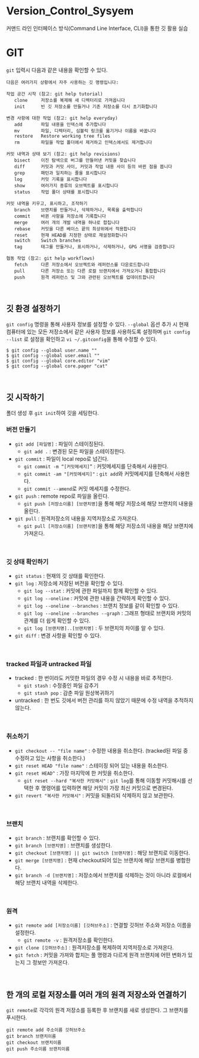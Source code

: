 # Version_Control_Sysyem
커맨드 라인 인터페이스 방식(Command Line Interface, CLI)을 통한 깃 활용 실습


# GIT
`git` 입력시 다음과 같은 내용을 확인할 수 있다.

```
다음은 여러가지 상황에서 자주 사용하는 깃 명령입니다:

작업 공간 시작 (참고: git help tutorial)
   clone     저장소를 복제해 새 디렉터리로 가져옵니다
   init      빈 깃 저장소를 만들거나 기존 저장소를 다시 초기화합니다

변경 사항에 대한 작업 (참고: git help everyday)
   add       파일 내용을 인덱스에 추가합니다
   mv        파일, 디렉터리, 심볼릭 링크를 옮기거나 이름을 바꿉니다
   restore   Restore working tree files
   rm        파일을 작업 폴더에서 제거하고 인덱스에서도 제거합니다

커밋 내역과 상태 보기 (참고: git help revisions)
   bisect    이진 탐색으로 버그를 만들어낸 커밋을 찾습니다
   diff      커밋과 커밋 사이, 커밋과 작업 내용 사이 등의 바뀐 점을 봅니다
   grep      패턴과 일치하는 줄을 표시합니다
   log       커밋 기록을 표시합니다
   show      여러가지 종류의 오브젝트를 표시합니다
   status    작업 폴더 상태를 표시합니다

커밋 내역을 키우고, 표시하고, 조작하기
   branch    브랜치를 만들거나, 삭제하거나, 목록을 출력합니다
   commit    바뀐 사항을 저장소에 기록합니다
   merge     여러 개의 개발 내역을 하나로 합칩니다
   rebase    커밋을 다른 베이스 끝의 최상위에서 적용합니다
   reset     현재 HEAD를 지정한 상태로 재설정화합니다
   switch    Switch branches
   tag       태그를 만들거나, 표시하거나, 삭제하거나, GPG 서명을 검증합니다

협동 작업 (참고: git help workflows)
   fetch     다른 저장소에서 오브젝트와 레퍼런스를 다운로드합니다
   pull      다른 저장소 또는 다른 로컬 브랜치에서 가져오거나 통합합니다
   push      원격 레퍼런스 및 그와 관련된 오브젝트를 업데이트합니다
```

<br/>


## 깃 환경 설정하기
`git config` 명령을 통해 사용자 정보를 설정할 수 있다. `--global` 옵션 추가 시 현재 컴퓨터에 있는 모든 저장소에서 같은 사용자 정보를 사용하도록 설정하며 `git config --list` 로 설정을 확인하고 `vi ~/.gitconfig`을 통해 수정할 수 있다.

```console
$ git config --global user.name ""
$ git config --global user.email ""
$ git config --global core.editor "vim"
$ git config --global core.pager "cat"
```

<br/>

## 깃 시작하기
폴더 생성 후 `git init`하여 깃을 세팅한다.

### 버전 만들기

- `git add [파일명]` : 파일이 스테이징된다.
   - `git add .` : 변경된 모든 파일을 스테이징한다.
- `git commit` : 파일이 local repo로 넘긴다. 
   -  `git commit -m “[커밋메세지]”` : 커밋메세지를 단축해서 사용한다.
   -  `git commit -am "[커밋메세지]"` : `git add`와 커밋메세지를 단축해서 사용한다.
   -  `git commit --amend`로 커밋 메세지를 수정한다.
- `git push` : remote repo로 파일을 올린다. 
   - `git push [저장소이름] [브랜치명]`을 통해 해당 저장소에 해당 브랜치의 내용을 올린다.
- `git pull` : 원격저장소의 내용을 지역저장소로 가져온다.
   - `git pull [저장소이름] [브랜치명]`을 통해 해당 저장소의 내용을 해당 브랜치에 가져온다.

<br/>

### 깃 상태 확인하기
- `git status` : 현재의 깃 상태를 확인한다.
- `git log` : 저장소에 저장된 버전을 확인할 수 있다.
  - `git log --stat` : 커밋에 관한 파일까지 함께 확인할 수 있다.
  - `git log --oneline` : 커밋에 관한 내용을 간략하게 확인할 수 있다.
  - `git log --oneline --branches` : 브랜치 정보를 같이 확인할 수 있다.
  - `git log --oneline --branches --graph` : 그래프 형태로 브랜치와 커밋의 관계를 더 쉽게 확인할 수 있다.
  - `git log [브랜치명]..[브랜치명]` : 두 브랜치의 차이를 알 수 있다.
- `git diff` : 변경 사항을 확인할 수 있다.

<br/>

### tracked 파일과 untracked 파일
- tracked : 한 번이라도 커밋한 파일의 경우 수정 시 내용을 바로 추적한다.
   - `git stash` : 수정중인 파일 감추기
   - `git stash pop` : 감춘 파일 원상복귀하기
- untracked : 한 번도 깃에서 버전 관리를 하지 않았기 때문에 수정 내역을 추적하지 않는다.

<br/>

### 취소하기
- `git checkout -- "file name"` : 수정한 내용을 취소한다. (tracked된 파일 중 수정하고 있는 사항을 취소한다.)
- `git reset HEAD "file name"` : 스테이징 되어 있는 내용을 취소한다.
- `git reset HEAD^` : 가장 마지막에 한 커밋을 취소한다.
  - `git reset --hard "복사한 커밋해시"` : `git log`를 통해 이동할 커밋해시를 선택한 후 명령어를 입력하면 해당 커밋이 가장 최신 커밋으로 변경된다.
- `git revert "복사한 커밋해시"` : 커밋을 되돌리되 삭제하지 않고 보관한다.

<br/>

### 브랜치
- `git branch` : 브랜치를 확인할 수 있다.
- `git branch [브랜치명]` : 브랜치를 생성한다.
- `git checkout [브랜치명] || git switch [브랜치명]` : 해당 브랜치로 이동한다.
- `git merge [브랜치명]` : 현재 checkout되어 있는 브랜치에 해당 브랜치를 병합한다.
- `git branch -d [브랜치명]` : 저장소에서 브랜치를 삭제하는 것이 아니라 로컬에서 해당 브랜치 내역을 삭제한다.

<br/>

### 원격
- `git remote add [저장소이름] [깃허브주소]` : 연결할 깃허브 주소와 저장소 이름을 설정한다.
   - `git remote -v` : 원격저장소를 확인한다.
- `git clone [깃허브주소]` : 원격저장소를 복제하여 지역저장소로 가져온다.
- `git fetch` : 커밋을 가져와 합치는 풀 명령과 다르게 원격 브랜치에 어떤 변화가 있는지 그 정보만 가져온다. 


<br/>


## 한 개의 로컬 저장소를 여러 개의 원격 저장소와 연결하기
`git remote`로 각각의 원격 저장소를 등록한 후 브랜치를 새로 생성한다. 그 브랜치를 푸시한다.

```console
git remote add 주소이름 깃허브주소
git branch 브랜치이름
git checkout 브랜치이름
git push 주소이름 브랜치이름
```
